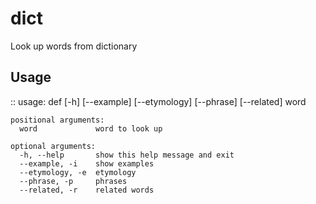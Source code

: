 dict
====

Look up words from dictionary

Usage
-----
::
    usage: def [-h] [--example] [--etymology] [--phrase] [--related] word

    positional arguments:
      word             word to look up

    optional arguments:
      -h, --help       show this help message and exit
      --example, -i    show examples
      --etymology, -e  etymology
      --phrase, -p     phrases
      --related, -r    related words

